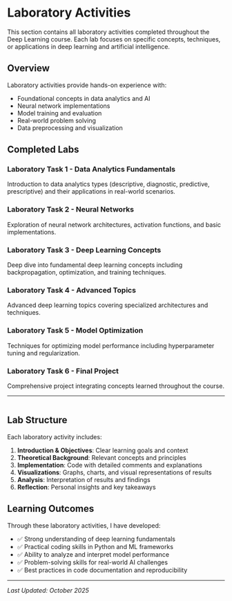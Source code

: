 # Laboratory Activities

This section contains all laboratory activities completed throughout the Deep Learning course. Each lab focuses on specific concepts, techniques, or applications in deep learning and artificial intelligence.

## Overview

Laboratory activities provide hands-on experience with:
- Foundational concepts in data analytics and AI
- Neural network implementations
- Model training and evaluation
- Real-world problem solving
- Data preprocessing and visualization

## Completed Labs

### Laboratory Task 1 - Data Analytics Fundamentals
Introduction to data analytics types (descriptive, diagnostic, predictive, prescriptive) and their applications in real-world scenarios.

### Laboratory Task 2 - Neural Networks
Exploration of neural network architectures, activation functions, and basic implementations.

### Laboratory Task 3 - Deep Learning Concepts
Deep dive into fundamental deep learning concepts including backpropagation, optimization, and training techniques.

### Laboratory Task 4 - Advanced Topics
Advanced deep learning topics covering specialized architectures and techniques.

### Laboratory Task 5 - Model Optimization
Techniques for optimizing model performance including hyperparameter tuning and regularization.

### Laboratory Task 6 - Final Project
Comprehensive project integrating concepts learned throughout the course.

---

```{tableofcontents}
```

## Lab Structure

Each laboratory activity includes:

1. **Introduction & Objectives**: Clear learning goals and context
2. **Theoretical Background**: Relevant concepts and principles
3. **Implementation**: Code with detailed comments and explanations
4. **Visualizations**: Graphs, charts, and visual representations of results
5. **Analysis**: Interpretation of results and findings
6. **Reflection**: Personal insights and key takeaways

## Learning Outcomes

Through these laboratory activities, I have developed:

- ✅ Strong understanding of deep learning fundamentals
- ✅ Practical coding skills in Python and ML frameworks
- ✅ Ability to analyze and interpret model performance
- ✅ Problem-solving skills for real-world AI challenges
- ✅ Best practices in code documentation and reproducibility

---

*Last Updated: October 2025*
